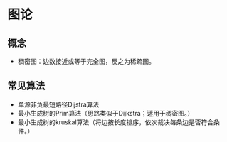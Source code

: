 # 图论

## 概念

- 稠密图：边数接近或等于完全图，反之为稀疏图。

## 常见算法

- 单源非负最短路径Dijstra算法
- 最小生成树的Prim算法（思路类似于Dijkstra；适用于稠密图。）
- 最小生成树的kruskal算法（将边按长度排序，依次裁决每条边是否符合条件。）
